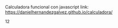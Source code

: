 Calculadora funcional con javascript
link: https://danielhernandezgalvez.github.io/calculadora/

12
